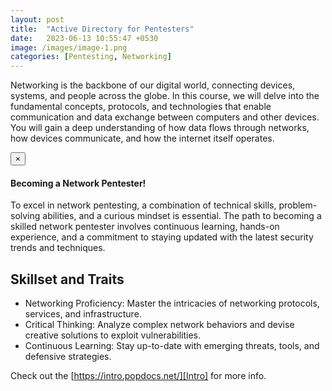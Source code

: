 ```yaml
---
layout: post
title:  "Active Directory for Pentesters"
date:   2023-06-13 10:55:47 +0530
image: /images/image-1.png
categories: [Pentesting, Networking]
---
```

Networking is the backbone of our digital world, connecting devices, systems, and people across the globe. In this course, we will delve into the fundamental concepts, protocols, and technologies that enable communication and data exchange between computers and other devices. 
You will gain a deep understanding of how data flows through networks, how devices communicate, and how the internet itself operates.

<div class="alert alert-dismissible alert-success">
  <button type="button" class="close" data-dismiss="alert">&times;</button>
  <h4>Becoming a Network Pentester!</h4>
  <p>To excel in network pentesting, a combination of technical skills, problem-solving abilities, and a curious mindset is essential. The path to becoming a skilled network pentester involves continuous learning, hands-on experience, and a commitment to staying updated with the latest security trends and techniques.</p>
</div>

## Skillset and Traits

- Networking Proficiency: Master the intricacies of networking protocols, services, and infrastructure.
- Critical Thinking: Analyze complex network behaviors and devise creative solutions to exploit vulnerabilities.
- Continuous Learning: Stay up-to-date with emerging threats, tools, and defensive strategies.

Check out the [https://intro.popdocs.net/][Intro] for more info.
